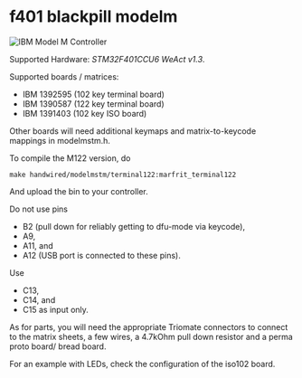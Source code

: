 # f401 blackpill modelm 

![IBM Model M Controller](https://dynamic.reauktion.de/flugphase/wp-content/uploads/2021/11/IMG_20211030_204552-scaled.jpg)

Supported Hardware: *STM32F401CCU6 WeAct v1.3*.

Supported boards / matrices:

* IBM 1392595 (102 key terminal board)
* IBM 1390587 (122 key terminal board)
* IBM 1391403 (102 key ISO board)

Other boards will need additional keymaps and matrix-to-keycode mappings in modelmstm.h.

To compile the M122 version, do

``` make handwired/modelmstm/terminal122:marfrit_terminal122 ```

And upload the bin to your controller.

Do not use pins
* B2 (pull down for reliably getting to dfu-mode via keycode), 
* A9, 
* A11, and 
* A12 (USB port is connected to these pins). 

Use 
* C13, 
* C14, and 
* C15 as input only.

As for parts, you will need the appropriate Triomate connectors to connect to the matrix sheets, a few wires, a 4.7kOhm pull down resistor and a perma proto board/ bread board.

For an example with LEDs, check the configuration of the iso102 board.
